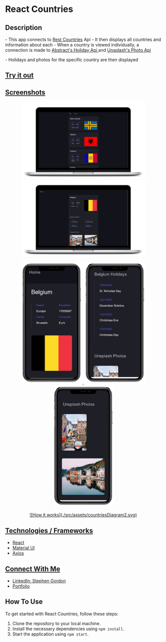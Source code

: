# React Countries

<h2>Description</h2>
- This app connects to <a className='outsidelink' href='https://restcountries.com/'>Rest Countries</a> Api
- It then displays all countries and information about each
- When a country is viewed individually, a connection is made to <a className='outsidelink' href='https://www.abstractapi.com/'>Abstract's Holiday Api </a>and <a className='outsidelink' href='https://unsplash.com/developers'>Unsplash's Photo Api</a></p>
- Holidays and photos for the specific country are then displayed

<h2><a href="https://countries.stephengordon.ie/">Try it out</h2>

## Screenshots
<p align="center">
  <img src="./src/assets/countries1.png" width="400" />
  <img src="./src/assets/countries2.png" width="400" />
</p>

<p align="center">
  <img src="./src/assets/countriesphone1.png" width="200" />
  <img src="./src/assets/countriesphone2.png" width="200" />
  <img src="./src/assets/countriesphone3.png" width="200" />
</p>
<p align="center">
![How it works](./src/assets/countriesDiagram2.svg)
</p>



## Technologies / Frameworks
- React
- Material UI 
- Axios 


## Connect With Me
- LinkedIn: [Stephen Gordon](https://www.linkedin.com/in/ste-gordon/)
- [Portfolio](https://www.stephengordon.ie)


## How To Use

<p>To get started with React Countries, follow these steps:</p>

<ol>
	<li>Clone the repository to your local machine.</li>
	<li>Install the necessary dependencies using <code>npm install</code>.</li>
	<li>Start the application using <code>npm start</code>.</li>
</ol>
